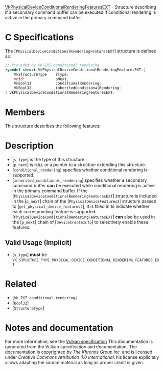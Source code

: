 [VkPhysicalDeviceConditionalRenderingFeaturesEXT](https://www.khronos.org/registry/vulkan/specs/1.3-extensions/man/html/VkPhysicalDeviceConditionalRenderingFeaturesEXT.html) - Structure describing if a secondary command buffer can be executed if conditional rendering is active in the primary command buffer

# C Specifications
The [`PhysicalDeviceConditionalRenderingFeaturesEXT`] structure is
defined as:
```c
// Provided by VK_EXT_conditional_rendering
typedef struct VkPhysicalDeviceConditionalRenderingFeaturesEXT {
    VkStructureType    sType;
    void*              pNext;
    VkBool32           conditionalRendering;
    VkBool32           inheritedConditionalRendering;
} VkPhysicalDeviceConditionalRenderingFeaturesEXT;
```

# Members
This structure describes the following features:

# Description
- [`s_type`] is the type of this structure.
- [`p_next`] is `NULL` or a pointer to a structure extending this structure.
- [`conditional_rendering`] specifies whether conditional rendering is supported.
- [`inherited_conditional_rendering`] specifies whether a secondary command buffer  **can**  be executed while conditional rendering is active in the primary command buffer.
If the [`PhysicalDeviceConditionalRenderingFeaturesEXT`] structure is included in the [`p_next`] chain of the
[`PhysicalDeviceFeatures2`] structure passed to
[`get_physical_device_features2`], it is filled in to indicate whether each
corresponding feature is supported.
[`PhysicalDeviceConditionalRenderingFeaturesEXT`] **can**  also be used in the [`p_next`] chain of
[`DeviceCreateInfo`] to selectively enable these features.
## Valid Usage (Implicit)
-  [`s_type`] **must**  be `VK_STRUCTURE_TYPE_PHYSICAL_DEVICE_CONDITIONAL_RENDERING_FEATURES_EXT`

# Related
- [`VK_EXT_conditional_rendering`]
- [`Bool32`]
- [`StructureType`]

# Notes and documentation
For more information, see the [Vulkan specification](https://www.khronos.org/registry/vulkan/specs/1.3-extensions/html/vkspec.html)
This documentation is generated from the Vulkan specification and documentation.
The documentation is copyrighted by *The Khronos Group Inc.* and is licensed under *Creative Commons Attribution 4.0 International*.
his license explicitely allows adapting the source material as long as proper credit is given.
        